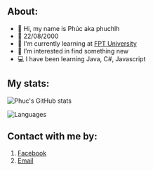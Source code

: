 ## About:
- 👋 Hi, my name is Phúc aka phuchlh
- 🎂 22/08/2000
- 🏫 I'm currently learning at [FPT University](https://www.facebook.com/FPTU.HCM)
- 👀 I’m interested in find something new
- 💻 I have been learning Java, C#, Javascript

## My stats:
![Phuc's GitHub stats](https://github-readme-stats.vercel.app/api?username=phuchlh&show_icons=true&theme=blueberry&hide_border=true)


![Languages](https://github-readme-stats.vercel.app/api/top-langs/?username=phuchlh&layout=compact&theme=blueberry&hide_border=true)


## Contact with me by:
1. [Facebook](https://facebook.com/hongphuc.huynhle.1)
2. [Email](mailto:phuchlh.job@gmail.com)
